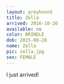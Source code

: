 ```yaml
---
layout: greyhound
title: Zella
arrived: 2016-10-20
available: no
color: BRINDLE
dob: 2015-08-20
name: Zella
pic: zella.jpg
sex: FEMALE
---
```


I just arrived!
